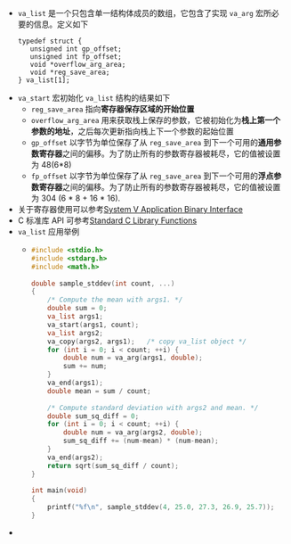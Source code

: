 - `va_list` 是一个只包含单一结构体成员的数组，它包含了实现 `va_arg` 宏所必要的信息。定义如下
  ```
  typedef struct {
     unsigned int gp_offset;
     unsigned int fp_offset;
     void *overflow_arg_area;
     void *reg_save_area;
  } va_list[1];
  ```
- `va_start` 宏初始化 `va_list` 结构的结果如下
	- `reg_save_area` 指向**寄存器保存区域的开始位置**
	- `overflow_arg_area` 用来获取栈上保存的参数，它被初始化为**栈上第一个参数的地址**，之后每次更新指向栈上下一个参数的起始位置
	- `gp_offset` 以字节为单位保存了从 `reg_save_area` 到下一个可用的**通用参数寄存器**之间的偏移。为了防止所有的参数寄存器被耗尽，它的值被设置为 48(6*8)
	- `fp_offset` 以字节为单位保存了从 `reg_save_area` 到下一个可用的**浮点参数寄存器**之间的偏移。为了防止所有的参数寄存器被耗尽，它的值被设置为 304 (6 * 8 + 16 * 16).
- 关于寄存器使用可以参考[System V Application Binary Interface](https://docslib.org/doc/9478253/x86-64-psabi-1-0-pdf)
- C 标准库 API 可参考[Standard C Library Functions](https://www.ibm.com/docs/en/i/7.3?topic=extensions-standard-c-library-functions-table-by-name)
- `va_list` 应用举例
	- ```c
	  #include <stdio.h>
	  #include <stdarg.h>
	  #include <math.h>
	   
	  double sample_stddev(int count, ...) 
	  {
	      /* Compute the mean with args1. */
	      double sum = 0;
	      va_list args1;
	      va_start(args1, count);
	      va_list args2;
	      va_copy(args2, args1);   /* copy va_list object */
	      for (int i = 0; i < count; ++i) {
	          double num = va_arg(args1, double);
	          sum += num;
	      }
	      va_end(args1);
	      double mean = sum / count;
	   
	      /* Compute standard deviation with args2 and mean. */
	      double sum_sq_diff = 0;
	      for (int i = 0; i < count; ++i) {
	          double num = va_arg(args2, double);
	          sum_sq_diff += (num-mean) * (num-mean);
	      }
	      va_end(args2);
	      return sqrt(sum_sq_diff / count);
	  }
	   
	  int main(void) 
	  {
	      printf("%f\n", sample_stddev(4, 25.0, 27.3, 26.9, 25.7));
	  }
	  ```
-